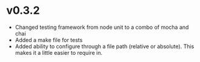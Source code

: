 # v0.3.2

* Changed testing framework from node unit to a combo of mocha and chai
* Added a make file for tests
* Added ability to configure through a file path (relative or absolute). This makes it a little easier to require in.